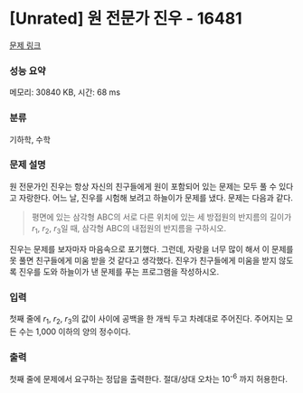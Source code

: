 # [Unrated] 원 전문가 진우 - 16481 

[문제 링크](https://www.acmicpc.net/problem/16481) 

### 성능 요약

메모리: 30840 KB, 시간: 68 ms

### 분류

기하학, 수학

### 문제 설명

<p>원 전문가인 진우는 항상 자신의 친구들에게 원이 포함되어 있는 문제는 모두 풀 수 있다고 자랑한다. 어느 날, 진우를 시험해 보려고 하늘이가 문제를 냈다. 문제는 다음과 같다.</p>

<blockquote>
<p>평면에 있는 삼각형 ABC의 서로 다른 위치에 있는 세 방접원의 반지름의 길이가 <em>r</em><sub>1</sub>, <em>r</em><sub>2</sub>, <em>r</em><sub>3</sub>일 때, 삼각형 ABC의 내접원의 반지름을 구하시오.</p>
</blockquote>

<p>진우는 문제를 보자마자 마음속으로 포기했다. 그런데, 자랑을 너무 많이 해서 이 문제를 못 풀면 친구들에게 미움 받을 것 같다고 생각했다. 진우가 친구들에게 미움을 받지 않도록 진우를 도와 하늘이가 낸 문제를 푸는 프로그램을 작성하시오.</p>

### 입력 

 <p>첫째 줄에 <em>r</em><sub>1</sub>, <em>r</em><sub>2</sub>, <em>r</em><sub>3</sub>의 값이 사이에 공백을 한 개씩 두고 차례대로 주어진다. 주어지는 모든 수는 1,000 이하의 양의 정수이다.</p>

### 출력 

 <p>첫째 줄에 문제에서 요구하는 정답을 출력한다. 절대/상대 오차는 10<sup>-6</sup> 까지 허용한다.</p>

